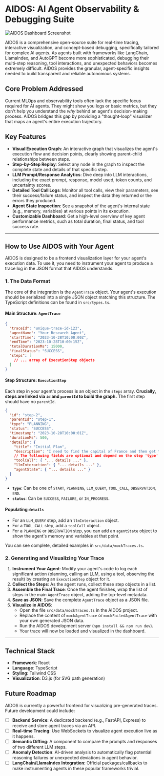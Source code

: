 
# AIDOS: AI Agent Observability & Debugging Suite

![AIDOS Dashboard Screenshot](https://storage.googleapis.com/aistos-91db4.appspot.com/aidos_screenshot.png)

AIDOS is a comprehensive open-source suite for real-time tracing, interactive visualization, and concept-based debugging, specifically tailored for complex AI agents. As agents built with frameworks like LangChain, LlamaIndex, and AutoGPT become more sophisticated, debugging their multi-step reasoning, tool interactions, and unexpected behaviors becomes extremely difficult. AIDOS provides the granular, agent-specific insights needed to build transparent and reliable autonomous systems.

## Core Problem Addressed

Current MLOps and observability tools often lack the specific focus required for AI agents. They might show you logs or basic metrics, but they don't help you understand the *why* behind an agent's decision-making process. AIDOS bridges this gap by providing a "thought-loop" visualizer that maps an agent's entire execution trajectory.

## Key Features

*   **Visual Execution Graph**: An interactive graph that visualizes the agent's execution flow and decision points, clearly showing parent-child relationships between steps.
*   **Step-by-Step Replay**: Select any node in the graph to inspect the complete state and details of that specific step.
*   **LLM Prompt/Response Analytics**: Dive deep into LLM interactions, including the exact prompt, response, model used, token counts, and uncertainty scores.
*   **Detailed Tool Call Logs**: Monitor all tool calls, view their parameters, see their success/failure status, and inspect the data they returned or the errors they produced.
*   **Agent State Inspection**: See a snapshot of the agent's internal state (e.g., memory, variables) at various points in its execution.
*   **Customizable Dashboard**: Get a high-level overview of key agent performance metrics, such as total duration, final status, and tool success rate.

---

## How to Use AIDOS with Your Agent

AIDOS is designed to be a frontend visualization layer for your agent's execution data. To use it, you need to instrument your agent to produce a trace log in the JSON format that AIDOS understands.

### 1. The Data Format

The core of the integration is the `AgentTrace` object. Your agent's execution should be serialized into a single JSON object matching this structure. The TypeScript definitions can be found in `src/types.ts`.

#### Main Structure: `AgentTrace`

```json
{
  "traceId": "unique-trace-id-123",
  "agentName": "Your Research Agent",
  "startTime": "2023-10-28T10:00:00Z",
  "endTime": "2023-10-28T10:00:15Z",
  "totalDurationMs": 15000,
  "finalStatus": "SUCCESS",
  "steps": [
    // ... array of ExecutionStep objects
  ]
}
```

#### Step Structure: `ExecutionStep`

Each step in your agent's process is an object in the `steps` array. **Crucially, steps are linked via `id` and `parentId` to build the graph.** The first step should have no `parentId`.

```json
{
  "id": "step-2",
  "parentId": "step-1",
  "type": "PLANNING",
  "status": "SUCCESS",
  "timestamp": "2023-10-28T10:00:01Z",
  "durationMs": 500,
  "details": {
    "title": "Initial Plan",
    "description": "I need to find the capital of France and then get the weather.",
    // The following fields are optional and depend on the step 'type'
    "toolCall": { "... details ..." },
    "llmInteraction": { "... details ..." },
    "agentState": { "... details ..." }
  }
}
```

*   **`type`**: Can be one of `START`, `PLANNING`, `LLM_QUERY`, `TOOL_CALL`, `OBSERVATION`, `END`.
*   **`status`**: Can be `SUCCESS`, `FAILURE`, or `IN_PROGRESS`.

#### Populating `details`

-   For an `LLM_QUERY` step, add an `llmInteraction` object.
-   For a `TOOL_CALL` step, add a `toolCall` object.
-   For a `PLANNING` or `OBSERVATION` step, you can add an `agentState` object to show the agent's memory and variables at that point.

You can see complete, detailed examples in `src/data/mockTraces.ts`.

### 2. Generating and Visualizing Your Trace

1.  **Instrument Your Agent**: Modify your agent's code to log each significant action (planning, calling an LLM, using a tool, observing the result) by creating an `ExecutionStep` object for it.
2.  **Collect the Steps**: As the agent runs, collect these step objects in a list.
3.  **Assemble the Final Trace**: Once the agent finishes, wrap the list of steps in the main `AgentTrace` object, adding the top-level metadata.
4.  **Save as JSON**: Save the complete `AgentTrace` object as a JSON file.
5.  **Visualize in AIDOS**:
    *   Open the file `src/data/mockTraces.ts` in the AIDOS project.
    *   Replace the content of `mockAgentTrace` or `mockFailedAgentTrace` with your own generated JSON data.
    *   Run the AIDOS development server (`npm install && npm run dev`).
    *   Your trace will now be loaded and visualized in the dashboard.

---

## Technical Stack

*   **Framework**: React
*   **Language**: TypeScript
*   **Styling**: Tailwind CSS
*   **Visualization**: D3.js (for SVG path generation)

## Future Roadmap

AIDOS is currently a powerful frontend for visualizing pre-generated traces. Future development could include:

-   [ ] **Backend Service**: A dedicated backend (e.g., FastAPI, Express) to receive and store agent traces via an API.
-   [ ] **Real-time Tracing**: Use WebSockets to visualize agent execution live as it happens.
-   [ ] **Semantic Diffing**: A component to compare the prompts and responses of two different LLM steps.
-   [ ] **Anomaly Detection**: AI-driven analysis to automatically flag potential reasoning failures or unexpected deviations in agent behavior.
-   [ ] **LangChain/LlamaIndex Integration**: Official packages/callbacks to make instrumenting agents in these popular frameworks trivial.
